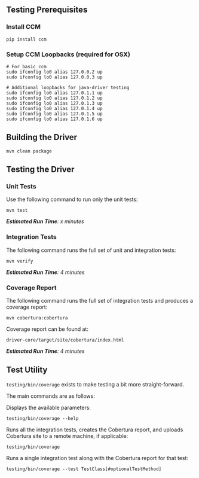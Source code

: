 <!--
Licensed to the Apache Software Foundation (ASF) under one
or more contributor license agreements.  See the NOTICE file
distributed with this work for additional information
regarding copyright ownership.  The ASF licenses this file
to you under the Apache License, Version 2.0 (the
"License"); you may not use this file except in compliance
with the License.  You may obtain a copy of the License at

  http://www.apache.org/licenses/LICENSE-2.0

Unless required by applicable law or agreed to in writing,
software distributed under the License is distributed on an
"AS IS" BASIS, WITHOUT WARRANTIES OR CONDITIONS OF ANY
KIND, either express or implied.  See the License for the
specific language governing permissions and limitations
under the License.
-->

## Testing Prerequisites

### Install CCM

    pip install ccm

### Setup CCM Loopbacks (required for OSX)

    # For basic ccm
    sudo ifconfig lo0 alias 127.0.0.2 up
    sudo ifconfig lo0 alias 127.0.0.3 up

    # Additional loopbacks for java-driver testing
    sudo ifconfig lo0 alias 127.0.1.1 up
    sudo ifconfig lo0 alias 127.0.1.2 up
    sudo ifconfig lo0 alias 127.0.1.3 up
    sudo ifconfig lo0 alias 127.0.1.4 up
    sudo ifconfig lo0 alias 127.0.1.5 up
    sudo ifconfig lo0 alias 127.0.1.6 up



## Building the Driver

    mvn clean package



## Testing the Driver

### Unit Tests

Use the following command to run only the unit tests:

    mvn test

_**Estimated Run Time**: x minutes_

### Integration Tests

The following command runs the full set of unit and integration tests:

    mvn verify

_**Estimated Run Time**: 4 minutes_

### Coverage Report

The following command runs the full set of integration tests and produces a
coverage report:

    mvn cobertura:cobertura

Coverage report can be found at:

    driver-core/target/site/cobertura/index.html

_**Estimated Run Time**: 4 minutes_



## Test Utility

`testing/bin/coverage` exists to make testing a bit more straight-forward.

The main commands are as follows:

Displays the available parameters:

    testing/bin/coverage --help

Runs all the integration tests, creates the Cobertura report, and uploads Cobertura
site to a remote machine, if applicable:

    testing/bin/coverage

Runs a single integration test along with the Cobertura report for that test:

    testing/bin/coverage --test TestClass[#optionalTestMethod]
